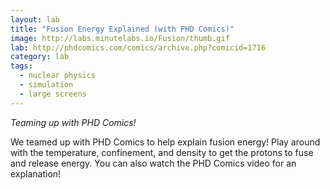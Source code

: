 ```yaml
---
layout: lab
title: "Fusion Energy Explained (with PHD Comics)"
image: http://labs.minutelabs.io/Fusion/thumb.gif
lab: http://phdcomics.com/comics/archive.php?comicid=1716
category: lab
tags:
  - nuclear physics
  - simulation
  - large screens
---
```


*Teaming up with PHD Comics!*

We teamed up with PHD Comics to help explain fusion energy! Play around with the temperature, confinement, and density to get the protons to fuse and release energy. You can also watch the PHD Comics video for an explanation!
